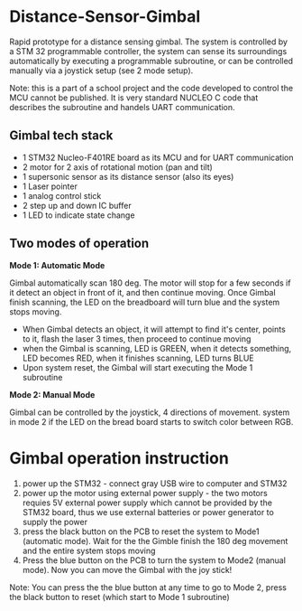 # Distance-Sensor-Gimbal
Rapid prototype for a distance sensing gimbal. The system is controlled by a STM 32 programmable controller, the system can sense its surroundings automatically by executing a programmable subroutine, or can be controlled manually via a joystick setup (see 2 mode setup).

Note: this is a part of a school project and the code developed to control the MCU cannot be published. It is very standard NUCLEO C code that describes the subroutine and handels UART communication.

## Gimbal tech stack
- 1 STM32 Nucleo-F401RE board as its MCU and for UART communication
- 2 motor for 2 axis of rotational motion (pan and tilt)
- 1 supersonic sensor as its distance sensor (also its eyes)
- 1 Laser pointer
- 1 analog control stick 
- 2 step up and down IC buffer
- 1 LED to indicate state change

## Two modes of operation
**Mode 1: Automatic Mode**

Gimbal automatically scan 180 deg. The motor will stop for a few seconds if it detect an object in front of it, and then continue moving. Once Gimbal finish scanning, the LED on the breadboard will turn blue and the system stops moving.
- When Gimbal detects an object, it will attempt to find it's center, points to it, flash the laser 3 times, then proceed to continue moving
- when the Gimbal is scanning, LED is GREEN, when it detects something, LED becomes RED, when it finishes scanning, LED turns BLUE
- Upon system reset, the Gimbal will start executing the Mode 1 subroutine
 
**Mode 2: Manual Mode**

Gimbal can be controlled by the joystick, 4 directions of movement. system in mode 2 if the LED on the bread board starts to switch color between RGB.


# Gimbal operation instruction
1. power up the STM32 - connect gray USB wire to computer and STM32 
2. power up the motor using external power supply - the two motors requies 5V external power supply which cannot be provided by the STM32 board, thus we use external batteries or power generator to supply the power
3. press the black button on the PCB to reset the system to Mode1 (automatic mode). Wait for the the Gimble finish the 180 deg movement and the entire system stops moving
4. Press the blue button on the PCB to turn the system to Mode2 (manual mode). Now you can move the Gimbal with the joy stick!

Note: You can press the the blue button at any time to go to Mode 2, press the black button to reset (which start to Mode 1 subroutine) 
